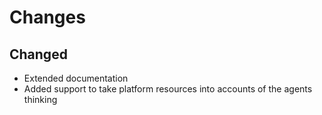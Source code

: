 # Changes

## Changed

- Extended documentation
- Added support to take platform resources into accounts of the agents thinking
